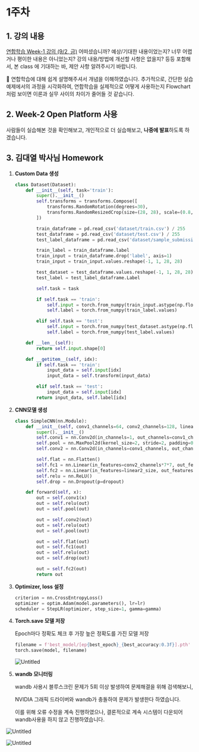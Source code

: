# 1주차

## 1. 강의 내용

[연합학습 Week-1 강의 (9/2, 금)](https://github.com/Kwangkee/Gachon/blob/main/lecture_2022_fall.md#week-1) 어떠셨습니까?
예상/기대한 내용이었는지? 너무 어렵거나 평이한 내용은 아니었는지?
강의 내용/방법에 개선할 사항은 없을지?
등등 포함해서, 본 class 에 기대하는 바, 제안 사항 알려주시기 바랍니다.

<aside>
💬 연합학습에 대해 쉽게 설명해주셔서 개념을 이해하였습니다. 추가적으로, 간단한 실습 예제에서의 과정을 시각화하여, 연합학습을 실제적으로 어떻게 사용하는지 Flowchart 처럼 보이면 이론과 실무 사이의 차이가 줄어들 것 같습니다.

</aside>

## 2. Week-2 Open Platform 사용

사람들이 실습해본 것을 확인해보고, 개인적으로 더 실습해보고, **나중에 발표**하도록 하겠습니다.

## 3. 김대열 박사님 Homework

1. **Custom Data 생성**
    
    ```python
    class Dataset(Dataset):
        def __init__(self, task='train'):
            super().__init__()
            self.transforms = transforms.Compose([
                transforms.RandomRotation(degrees=30),
                transforms.RandomResizedCrop(size=(28, 28), scale=(0.8, 1.2), ratio=(1, 1))
            ])
    
            train_dataframe = pd.read_csv('dataset/train.csv') / 255
            test_dataframe = pd.read_csv('dataset/test.csv') / 255
            test_label_dataframe = pd.read_csv('dataset/sample_submission.csv')
    
            train_label = train_dataframe.label
            train_input = train_dataframe.drop('label', axis=1)
            train_input = train_input.values.reshape(-1, 1, 28, 28)
    
            test_dataset = test_dataframe.values.reshape(-1, 1, 28, 28)
            test_label = test_label_dataframe.Label
    
            self.task = task
    
            if self.task == 'train':
                self.input = torch.from_numpy(train_input.astype(np.float32))
                self.label = torch.from_numpy(train_label.values)
    
            elif self.task == 'test':
                self.input = torch.from_numpy(test_dataset.astype(np.float32))
                self.label = torch.from_numpy(test_label.values)
    
        def __len__(self):
            return self.input.shape[0]
    
        def __getitem__(self, idx):
            if self.task == 'train':
                input_data = self.input[idx]
                input_data = self.transform(input_data)
    
            elif self.task == 'test':
                input_data = self.input[idx]
            return input_data, self.label[idx]
    ```
    
2. **CNN모델 생성**
    
    ```python
    class SimpleCNN(nn.Module):
        def __init__(self, conv1_channels=64, conv2_channels=128, linear1_size=256, linear2_size=128, dropout=0.1):
            super().__init__()
            self.conv1 = nn.Conv2d(in_channels=1, out_channels=conv1_channels, kernel_size=5, stride=1, padding=2)
            self.pool = nn.MaxPool2d(kernel_size=2, stride=2, padding=0)
            self.conv2 = nn.Conv2d(in_channels=conv1_channels, out_channels=conv2_channels, kernel_size=3, stride=1, padding=1)
    
            self.flat = nn.Flatten()
            self.fc1 = nn.Linear(in_features=conv2_channels*7*7, out_features=linear1_size)
            self.fc2 = nn.Linear(in_features=linear2_size, out_features=10)
            self.relu = nn.ReLU()
            self.drop = nn.Dropout(p=dropout)
    
        def forward(self, x):
            out = self.conv1(x)
            out = self.relu(out)
            out = self.pool(out)
    
            out = self.conv2(out)
            out = self.relu(out)
            out = self.pool(out)
    
            out = self.flat(out)
            out = self.fc1(out)
            out = self.relu(out)
            out = self.drop(out)
    
            out = self.fc2(out)
            return out
    ```
    
3. **Optimizer, loss 설정**
    
    ```python
    criterion = nn.CrossEntropyLoss()
    optimizer = optim.Adam(model.parameters(), lr=lr)
    scheduler = StepLR(optimizer, step_size=1, gamma=gamma)
    ```
    
4. **Torch.save 모델 저장**
    
    Epoch마다 정확도 체크 후 가장 높은 정확도를 가진 모델 저장
    
    ```python
    filename = f'best_model/[ep{best_epoch}_{best_accuracy:0.3f}].pth'
    torch.save(model, filename)
    ```
    
    ![Untitled](1%E1%84%8C%E1%85%AE%E1%84%8E%E1%85%A1%201c027989d4b2498fac471b64d59e5ee1/Untitled.png)
    

1. **wandb 모니터링**
    
    wandb 사용시 블루스크린 문제가 5회 이상 발생하여 문제해결을 위해 검색해보니,
    
    NVIDIA 그래픽 드라이버와 wandb가 충돌하여 문제가 발생한다 하였습니다.
    
    이를 위해 오류 수정을 계속 진행하였으나, 결론적으로 계속 시스템이 다운되어 wandb사용을 하지 않고 진행하였습니다.
    

![Untitled](1%E1%84%8C%E1%85%AE%E1%84%8E%E1%85%A1%201c027989d4b2498fac471b64d59e5ee1/Untitled%201.png)

![Untitled](1%E1%84%8C%E1%85%AE%E1%84%8E%E1%85%A1%201c027989d4b2498fac471b64d59e5ee1/Untitled%202.png)